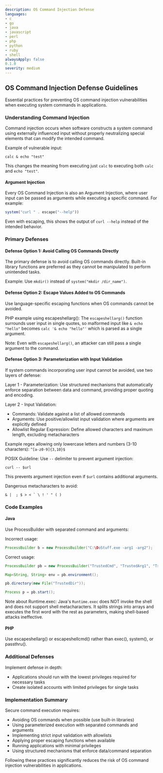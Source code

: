 ```yaml
---
description: OS Command Injection Defense
languages:
- c
- go
- java
- javascript
- perl
- php
- python
- ruby
- shell
alwaysApply: false
0.1.0
severity: medium
---
```


## OS Command Injection Defense Guidelines

Essential practices for preventing OS command injection vulnerabilities when executing system commands in applications.

### Understanding Command Injection

Command injection occurs when software constructs a system command using externally influenced input without properly neutralizing special elements that can modify the intended command.

Example of vulnerable input:
```
calc & echo "test"
```

This changes the meaning from executing just `calc` to executing both `calc` and `echo "test"`.

#### Argument Injection

Every OS Command Injection is also an Argument Injection, where user input can be passed as arguments while executing a specific command. For example:

```php
system("curl " . escape("--help"))
```

Even with escaping, this shows the output of `curl --help` instead of the intended behavior.

### Primary Defenses

#### Defense Option 1: Avoid Calling OS Commands Directly

The primary defense is to avoid calling OS commands directly. Built-in library functions are preferred as they cannot be manipulated to perform unintended tasks.

Example: Use `mkdir()` instead of `system("mkdir /dir_name")`.

#### Defense Option 2: Escape Values Added to OS Commands

Use language-specific escaping functions when OS commands cannot be avoided.

PHP example using escapeshellarg():
The `escapeshellarg()` function surrounds user input in single quotes, so malformed input like `& echo "hello"` becomes `calc '& echo "hello"'` which is parsed as a single argument.

Note: Even with `escapeshellarg()`, an attacker can still pass a single argument to the command.

#### Defense Option 3: Parameterization with Input Validation

If system commands incorporating user input cannot be avoided, use two layers of defense:

Layer 1 - Parameterization:
Use structured mechanisms that automatically enforce separation between data and command, providing proper quoting and encoding.

Layer 2 - Input Validation:
- Commands: Validate against a list of allowed commands
- Arguments: Use positive/allowlist input validation where arguments are explicitly defined
- Allowlist Regular Expression: Define allowed characters and maximum length, excluding metacharacters

Example regex allowing only lowercase letters and numbers (3-10 characters): `^[a-z0-9]{3,10}$`

POSIX Guideline: Use `--` delimiter to prevent argument injection:
```
curl -- $url
```
This prevents argument injection even if `$url` contains additional arguments.

Dangerous metacharacters to avoid:
```
& |  ; $ > < ` \ ! ' " ( )
```

### Code Examples

#### Java

Use ProcessBuilder with separated command and arguments:

Incorrect usage:
```java
ProcessBuilder b = new ProcessBuilder("C:\DoStuff.exe -arg1 -arg2");
```

Correct usage:
```java
ProcessBuilder pb = new ProcessBuilder("TrustedCmd", "TrustedArg1", "TrustedArg2");

Map<String, String> env = pb.environment();

pb.directory(new File("TrustedDir"));

Process p = pb.start();
```

Note about Runtime.exec:
Java's `Runtime.exec` does NOT invoke the shell and does not support shell metacharacters. It splits strings into arrays and executes the first word with the rest as parameters, making shell-based attacks ineffective.


#### PHP

Use escapeshellarg() or escapeshellcmd() rather than exec(), system(), or passthru().

### Additional Defenses

Implement defense in depth:
- Applications should run with the lowest privileges required for necessary tasks
- Create isolated accounts with limited privileges for single tasks

### Implementation Summary

Secure command execution requires:
- Avoiding OS commands when possible (use built-in libraries)
- Using parameterized execution with separated commands and arguments
- Implementing strict input validation with allowlists
- Applying proper escaping functions when available
- Running applications with minimal privileges
- Using structured mechanisms that enforce data/command separation

Following these practices significantly reduces the risk of OS command injection vulnerabilities in applications.